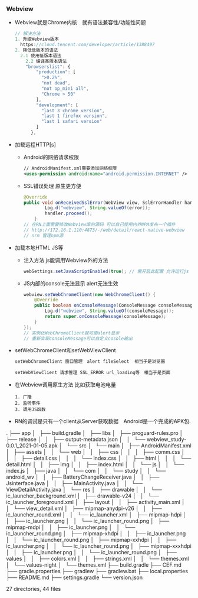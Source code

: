 ### Webview

- Webview就是Chrome内核　就有语法兼容性/功能性问题

  `````javascript
  // 解决方法
  1. 升级Webview版本
  	https://cloud.tencent.com/developer/article/1388497
  2. 降低低版本的语法
  	2.1 使用低版本语法
      2.2 编译高版本语法
      "browserslist": {
          "production": [
            ">0.2%",
            "not dead",
            "not op_mini all",
            "Chrome > 50"
          ],
          "development": [
            "last 3 chrome version",
            "last 1 firefox version",
            "last 1 safari version"
          ]
        },
  `````

  

- 加载远程HTTP[s] 

  - Android的网络请求权限

    ```xml
    // AndroidManifest.xml需要添加网络权限
    <uses-permission android:name="android.permission.INTERNET" />
    ```

    

  - SSL错误处理   原生更方便

    ```java
    @Override
    public void onReceivedSslError(WebView view, SslErrorHandler handler, SslError error) 	{
        	Log.d("webview", String.valueOf(error));
    		handler.proceed();
    	}
    // 在RN上面需要修改Webview库的源码 可以自己使用内外NPM发布一个插件
    // http://172.16.1.110:4873/-/web/detail/react-native-webview
    // nrm 管理npm源
    ```

    

    

- 加载本地HTML JS等

  - 注入方法 js能调用Webview外的方法

    ````java
    webSettings.setJavaScriptEnabled(true); // 需开启此配置 允许运行js
    ````

    

  - JS内部的console无法显示 alert无法生效

    ```java
    webview.setWebChromeClient(new WebChromeClient() {
    	@Override
    	public boolean onConsoleMessage(ConsoleMessage consoleMessage) {
    		Log.d("webview", String.valueOf(consoleMessage));
    		return super.onConsoleMessage(consoleMessage);
    	}
    });
    // 实例化WebChromeClient就可使alert显示
    // 重新实现consoleMessage可以自定义cosole输出
    ```

- setWebChromeClient和setWebViewClient

  ```xml
  setWebChromeClient 窗口管理　alert fileSelect  相当于是浏览器
   
  setWebViewClient 请求管理 SSL_ERROR url_loading等　相当于是页面
  ```

  
  
- 在Webview调用原生方法 比如获取电池电量

  ```
  1. 广播
  2. 监听事件
  3. 调用JS函数
  ```
  
- RN的调试是只有一个client从Server获取数据　Android是一个完成的APK包.




.
├── app
│   ├── build.gradle
│   ├── libs
│   ├── proguard-rules.pro
│   ├── release
│   │   ├── output-metadata.json
│   │   └── webview_study-0.0.1_2021-01-05.apk
│   └── src
│       └── main
│           ├── AndroidManifest.xml
│           ├── assets
│           │   └── web
│           │       ├── css
│           │       │   ├── comm.css
│           │       │   ├── detail.css
│           │       │   └── index.css
│           │       ├── html
│           │       │   └── detail.html
│           │       ├── img
│           │       ├── index.html
│           │       └── js
│           │           └── index.js
│           ├── java
│           │   └── com
│           │       └── study
│           │           └── android_wv
│           │               ├── BatteryChangeReceiver.java
│           │               ├── Jsinterface.java
│           │               ├── MainActivity.java
│           │               └── ViewDetailActivity.java
│           └── res
│               ├── drawable
│               │   └── ic_launcher_background.xml
│               ├── drawable-v24
│               │   └── ic_launcher_foreground.xml
│               ├── layout
│               │   ├── activity_main.xml
│               │   └── view_detail.xml
│               ├── mipmap-anydpi-v26
│               │   ├── ic_launcher_round.xml
│               │   └── ic_launcher.xml
│               ├── mipmap-hdpi
│               │   ├── ic_launcher.png
│               │   └── ic_launcher_round.png
│               ├── mipmap-mdpi
│               │   ├── ic_launcher.png
│               │   └── ic_launcher_round.png
│               ├── mipmap-xhdpi
│               │   ├── ic_launcher.png
│               │   └── ic_launcher_round.png
│               ├── mipmap-xxhdpi
│               │   ├── ic_launcher.png
│               │   └── ic_launcher_round.png
│               ├── mipmap-xxxhdpi
│               │   ├── ic_launcher.png
│               │   └── ic_launcher_round.png
│               ├── values
│               │   ├── colors.xml
│               │   ├── strings.xml
│               │   └── themes.xml
│               └── values-night
│                   └── themes.xml
├── build.gradle
├── CEF.md
├── gradle.properties
├── gradlew
├── gradlew.bat
├── local.properties
├── README.md
├── settings.gradle
└── version.json

27 directories, 44 files

